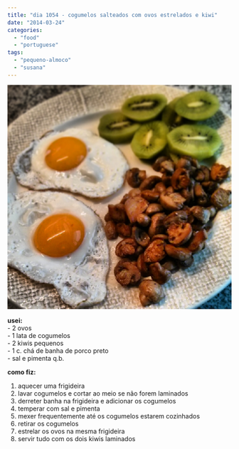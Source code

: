 ```yaml
---
title: "dia 1054 - cogumelos salteados com ovos estrelados e kiwi"
date: "2014-03-24"
categories: 
  - "food"
  - "portuguese"
tags: 
  - "pequeno-almoco"
  - "susana"
---
```


[![](images/IMG_20140324_070211.jpg)](http://1.bp.blogspot.com/-QCYGj4ArBrQ/Uy_1KdjutfI/AAAAAAAANMk/ODIg5fDF1WE/s3200/IMG_20140324_070211.jpg)

  
**usei:**  
\- 2 ovos  
\- 1 lata de cogumelos  
\- 2 kiwis pequenos  
\- 1 c. chá de banha de porco preto  
\- sal e pimenta q.b.  
  
**como fiz:**  

1. aquecer uma frigideira
2. lavar cogumelos e cortar ao meio se não forem laminados
3. derreter banha na frigideira e adicionar os cogumelos
4. temperar com sal e pimenta
5. mexer frequentemente até os cogumelos estarem cozinhados
6. retirar os cogumelos
7. estrelar os ovos na mesma frigideira
8. servir tudo com os dois kiwis laminados

